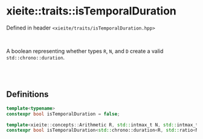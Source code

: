 # xieite::traits::isTemporalDuration
Defined in header `<xieite/traits/isTemporalDuration.hpp>`

<br/>

A boolean representing whether types `R`, `N`, and `D` create a valid `std::chrono::duration`.

<br/><br/>

## Definitions
```cpp
template<typename>
constexpr bool isTemporalDuration = false;
```
```cpp
template<xieite::concepts::Arithmetic R, std::intmax_t N, std::intmax_t D>
constexpr bool isTemporalDuration<std::chrono::duration<R, std::ratio<N, D>>> = true;
```
